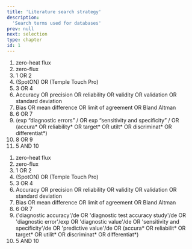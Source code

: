```yaml
---
title: 'Literature search strategy'
description:
  'Search terms used for databases'
prev: null
next: selection
type: chapter
id: 1
---
```


<exercise id="1" title="Medline search strategy">

1.	zero-heat flux
2.	zero-flux
3.	1 OR 2
4.	(SpotON) OR (Temple Touch Pro)
5.	3 OR 4
6.	Accuracy OR precision OR reliability OR validity OR validation OR standard deviation
7.	Bias OR mean difference OR limit of agreement OR Bland Altman
8.	6 OR 7
9.	(exp “diagnostic errors” / OR exp “sensitivity and specificity” / OR (accura* OR reliability* OR target* OR utilt* OR discriminat* OR differentiat*)
10.	8 OR 9
11.	5 AND 10

</exercise>

<exercise id="2" title="EMBASE search strategy">

1.	zero-heat flux
2.	zero-flux
3.	1 OR 2
4.	(SpotON) OR (Temple Touch Pro)
5.	3 OR 4
6.	Accuracy OR precision OR reliability OR validity OR validation OR standard deviation
7.	Bias OR mean difference OR limit of agreement OR Bland Altman
8.	6 OR 7
9.	('diagnostic accuracy'/de OR 'diagnostic test accuracy study'/de OR 'diagnostic error'/exp OR 'diagnostic value'/de OR 'sensitivity and specificity'/de OR 'predictive value'/de OR (accura* OR reliabilit* OR target* OR utilit* OR discriminat* OR differentiat*)
11.	5 AND 10

</exercise>

